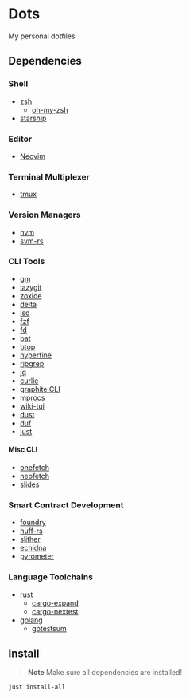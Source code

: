 # Dots

My personal dotfiles

## Dependencies

### Shell
* [zsh](https://github.com/zsh-users/zsh)
  * [oh-my-zsh](https://github.com/ohmyzsh/ohmyzsh)
* [starship](https://starship.rs/)

### Editor
* [Neovim](https://github.com/neovim/neovim)

### Terminal Multiplexer
* [tmux](https://github.com/tmux/tmux)

### Version Managers
* [nvm](https://github.com/nvm-sh/nvm)
* [svm-rs](https://github.com/roynalnaruto/svm-rs)

### CLI Tools
* [gm](./.gm/codebase)
* [lazygit](https://github.com/jesseduffield/lazygit)
* [zoxide](https://github.com/ajeetdsouza/zoxide)
* [delta](https://github.com/dandavison/delta)
* [lsd](https://github.com/Peltoche/lsd)
* [fzf](https://github.com/junegunn/fzf)
* [fd](https://github.com/sharkdp/fd)
* [bat](https://github.com/sharkdp/bat)
* [btop](https://github.com/aristocratos/btop)
* [hyperfine](https://github.com/sharkdp/hyperfine)
* [ripgrep](https://github.com/BurntSushi/ripgrep)
* [jq](https://github.com/stedolan/jq)
* [curlie](https://github.com/rs/curlie)
* [graphite CLI](https://github.com/withgraphite/graphite-cli)
* [mprocs](https://github.com/pvolok/mprocs)
* [wiki-tui](https://github.com/Builditluc/wiki-tui)
* [dust](https://github.com/bootandy/dust)
* [duf](https://github.com/muesli/duf)
* [just](https://github.com/casey/just)

#### Misc CLI
* [onefetch](https://github.com/o2sh/onefetch)
* [neofetch](https://github.com/dylanaraps/neofetch)
* [slides](https://github.com/maaslalani/slides)

### Smart Contract Development
* [foundry](https://github.com/foundry-rs/foundry)
* [huff-rs](https://github.com/huff-language/huff-rs)
* [slither](https://github.com/crytic/slither)
* [echidna](https://github.com/crytic/echidna)
* [pyrometer](https://github.com/nascentxyz)

### Language Toolchains
* [rust](https://rustup.rs/)
  * [cargo-expand](https://github.com/dtolnay/cargo-expand)
  * [cargo-nextest](https://nexte.st/)
* [golang](https://go.dev/learn/)
  * [gotestsum](https://github.com/gotestyourself/gotestsum)

## Install

> **Note**
> Make sure all dependencies are installed!

```
just install-all
```
